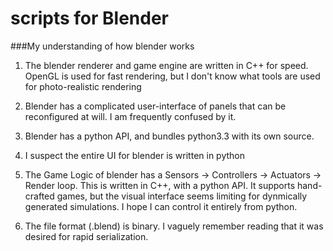scripts for Blender
===================

###My understanding of how blender works


1. The blender renderer and game engine are written in C++ for speed.
    OpenGL is used for fast rendering,
    but I don't know what tools are used for photo-realistic rendering

2. Blender has a complicated user-interface of panels that can be reconfigured at will.
    I am frequently confused by it.

3. Blender has a python API, and bundles python3.3 with its own source.

4. I suspect the entire UI for blender is written in python

5. The Game Logic of blender has a Sensors -> Controllers -> Actuators -> Render loop.
    This is written in C++, with a python API.
    It supports hand-crafted games,
    but the visual interface seems limiting for dynmically generated simulations.
    I hope I can control it entirely from python.

6. The file format (.blend) is binary.
    I vaguely remember reading that it was desired for rapid serialization.


